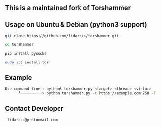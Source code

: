 ## This is a maintained fork of Torshammer 

## Usage on Ubuntu & Debian (python3 support)
```sh
git clone https://github.com/lidarbtc/torshammer.git

cd torshammer

pip install pysocks

sudo apt install tor

```

## Example
```sh
Use command line : python3 torshammer.py <target> <thread> <viator>
      └──────────> python torshammer.py -t https://example.com 250 -T
```
## Contact Developer
```sh
 lidarbtc@protonmail.com
```
